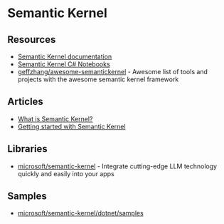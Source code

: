 # Semantic Kernel

## Resources
- [Semantic Kernel documentation](https://learn.microsoft.com/en-us/semantic-kernel/)
- [Semantic Kernel C# Notebooks](https://github.com/microsoft/semantic-kernel/tree/main/dotnet/notebooks)
- [geffzhang/awesome-semantickernel](https://github.com/geffzhang/awesome-semantickernel) - Awesome list of tools and projects with the awesome semantic kernel framework

## Articles
- [What is Semantic Kernel?](https://learn.microsoft.com/en-us/semantic-kernel/overview/)
- [Getting started with Semantic Kernel](https://learn.microsoft.com/en-us/semantic-kernel/get-started/quick-start-guide?pivots=programming-language-csharp)

## Libraries
- [microsoft/semantic-kernel](https://github.com/microsoft/semantic-kernel) - Integrate cutting-edge LLM technology quickly and easily into your apps

## Samples
- [microsoft/semantic-kernel/dotnet/samples](https://github.com/microsoft/semantic-kernel/tree/main/dotnet/samples)

